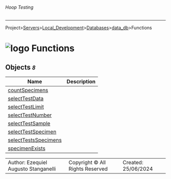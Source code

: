 ###### Hoop Testing
___
Project>[Servers](../../../../Servers.md)>[Local_Development](../../../Local_Development.md)>[Databases](../../Databases.md)>[data_db](../data_db.md)>Functions


# ![logo](../../../../../Images/folder64.svg) Functions



## <a name="#Functions"></a>Objects _`8`_
|Name|Description|
|---|---|
|[countSpecimens](countSpecimens.md)||
|[selectTestData](selectTestData.md)||
|[selectTestLimit](selectTestLimit.md)||
|[selectTestNumber](selectTestNumber.md)||
|[selectTestSample](selectTestSample.md)||
|[selectTestSpecimen](selectTestSpecimen.md)||
|[selectTestsSpecimens](selectTestsSpecimens.md)||
|[specimenExists](specimenExists.md)||

||||
|---|---|---|
|Author: Ezequiel Augusto Stanganelli|Copyright © All Rights Reserved|Created: 25/06/2024|